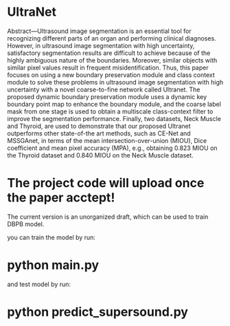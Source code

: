 # UltraNet

Abstract—Ultrasound image segmentation is an essential tool for recognizing different parts of an organ and performing clinical diagnoses. However, in ultrasound image segmentation with high uncertainty, satisfactory segmentation results are difficult to achieve because of the highly ambiguous nature of the boundaries. Moreover, similar objects with similar pixel values result in frequent misidentification. Thus, this paper focuses on using a new boundary preservation module and class context module to solve these problems in ultrasound image segmentation with high uncertainty with a novel coarse-to-fine network called Ultranet. The proposed dynamic boundary preservation module uses a dynamic key boundary point map to enhance the boundary module, and the coarse label mask from one stage is used to obtain a multiscale class-context filter to improve the segmentation performance. Finally, two datasets, Neck Muscle and Thyroid, are used to demonstrate that our proposed Ultranet outperforms other state-of-the art methods, such as CE-Net and MSSGAnet, in terms of the mean intersection-over-union (MIOU), Dice coefficient and mean pixel accuracy (MPA), e.g., obtaining 0.823 MIOU on the Thyroid dataset and 0.840 MIOU on the Neck Muscle dataset.

# The project code will upload once the paper acctept!

The current version is an unorganized draft, which can be used to train DBPB model. 

you can train the model by run:

  # python main.py
  
and test model by run:

  # python predict_supersound.py
